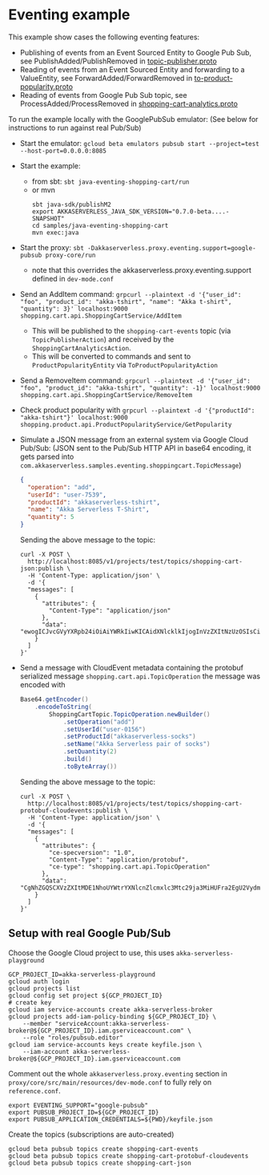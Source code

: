 # Eventing example

This example show cases the following eventing features:

* Publishing of events from an Event Sourced Entity to Google Pub Sub, see PublishAdded/PublishRemoved in [topic-publisher.proto](../../protocols/example/eventing/shoppingcart/topic-publisher.proto)
* Reading of events from an Event Sourced Entity and forwarding to a ValueEntity, see ForwardAdded/ForwardRemoved in [to-product-popularity.proto](../../protocols/example/eventing/shoppingcart/to-product-popularity.proto)
* Reading of events from Google Pub Sub topic, see ProcessAdded/ProcessRemoved in [shopping-cart-analytics.proto](../../protocols/example/eventing/shoppingcart/shopping-cart-analytics.proto)

To run the example locally with the GooglePubSub emulator: (See below for instructions to run against real Pub/Sub)

* Start the emulator: `gcloud beta emulators pubsub start --project=test --host-port=0.0.0.0:8085`
* Start the example:
  * from sbt: `sbt java-eventing-shopping-cart/run`
  * or mvn
    ```
    sbt java-sdk/publishM2
    export AKKASERVERLESS_JAVA_SDK_VERSION="0.7.0-beta....-SNAPSHOT"
    cd samples/java-eventing-shopping-cart
    mvn exec:java
    ```
* Start the proxy: `sbt -Dakkaserverless.proxy.eventing.support=google-pubsub proxy-core/run`
  * note that this overrides the akkaserverless.proxy.eventing.support defined in `dev-mode.conf`
* Send an AddItem command: 
  `grpcurl --plaintext -d '{"user_id": "foo", "product_id": "akka-tshirt", "name": "Akka t-shirt", "quantity": 3}' localhost:9000  shopping.cart.api.ShoppingCartService/AddItem`
    * This will be published to the `shopping-cart-events` topic (via `TopicPublisherAction`) and received by the `ShoppingCartAnalyticsAction`.
    * This will be converted to commands and sent to `ProductPopularityEntity` via `ToProductPopularityAction`
* Send a RemoveItem command: `grpcurl --plaintext -d '{"user_id": "foo", "product_id": "akka-tshirt", "quantity": -1}' localhost:9000 shopping.cart.api.ShoppingCartService/RemoveItem`
* Check product popularity with `grpcurl --plaintext -d '{"productId": "akka-tshirt"}' localhost:9000  shopping.product.api.ProductPopularityService/GetPopularity` 
* Simulate a JSON message from an external system via Google Cloud Pub/Sub:
  (JSON sent to the Pub/Sub HTTP API in base64 encoding, it gets parsed into `com.akkaserverless.samples.eventing.shoppingcart.TopicMessage`)
  ```json
  {
    "operation": "add",
    "userId": "user-7539",
    "productId": "akkaserverless-tshirt",
    "name": "Akka Serverless T-Shirt",
    "quantity": 5
  }
  ```
  
  Sending the above message to the topic:
  ```
  curl -X POST \
    http://localhost:8085/v1/projects/test/topics/shopping-cart-json:publish \
    -H 'Content-Type: application/json' \
    -d '{
    "messages": [
      {
        "attributes": {
          "Content-Type": "application/json"
        },
        "data": "ewogICJvcGVyYXRpb24iOiAiYWRkIiwKICAidXNlcklkIjogInVzZXItNzUzOSIsCiAgInByb2R1Y3RJZCI6ICJha2thc2VydmVybGVzcy10c2hpcnQiLAogICJuYW1lIjogIkFra2EgU2VydmVybGVzcyBULVNoaXJ0IiwKICAicXVhbnRpdHkiOiA1Cn0K"
      }
    ]
  }'
  ```
* Send a message with CloudEvent metadata containing the protobuf serialized message `shopping.cart.api.TopicOperation`
  the message was encoded with
  ```java
  Base64.getEncoder()
      .encodeToString(
          ShoppingCartTopic.TopicOperation.newBuilder()
              .setOperation("add")
              .setUserId("user-0156")
              .setProductId("akkaserverless-socks")
              .setName("Akka Serverless pair of socks")
              .setQuantity(2)
              .build()
              .toByteArray())
  ```

  Sending the above message to the topic:
  ```
  curl -X POST \
    http://localhost:8085/v1/projects/test/topics/shopping-cart-protobuf-cloudevents:publish \
    -H 'Content-Type: application/json' \
    -d '{
    "messages": [
      {
        "attributes": {
          "ce-specversion": "1.0",
          "Content-Type": "application/protobuf",
          "ce-type": "shopping.cart.api.TopicOperation"  
        },
        "data": "CgNhZGQSCXVzZXItMDE1NhoUYWtrYXNlcnZlcmxlc3Mtc29ja3MiHUFra2EgU2VydmVybGVzcyBwYWlyIG9mIHNvY2tzKAI="
      }
    ]
  }'
  ```

## Setup with real Google Pub/Sub

Choose the Google Cloud project to use, this uses `akka-serverless-playground`

```shell
GCP_PROJECT_ID=akka-serverless-playground
gcloud auth login
gcloud projects list
gcloud config set project ${GCP_PROJECT_ID}
# create key
gcloud iam service-accounts create akka-serverless-broker
gcloud projects add-iam-policy-binding ${GCP_PROJECT_ID} \
    --member "serviceAccount:akka-serverless-broker@${GCP_PROJECT_ID}.iam.gserviceaccount.com" \
    --role "roles/pubsub.editor"
gcloud iam service-accounts keys create keyfile.json \
    --iam-account akka-serverless-broker@${GCP_PROJECT_ID}.iam.gserviceaccount.com
```

Comment out the whole `akkaserverless.proxy.eventing` section in `proxy/core/src/main/resources/dev-mode.conf` to fully rely on `reference.conf`.

```shell
export EVENTING_SUPPORT="google-pubsub"
export PUBSUB_PROJECT_ID=${GCP_PROJECT_ID}
export PUBSUB_APPLICATION_CREDENTIALS=${PWD}/keyfile.json
```

Create the topics (subscriptions are auto-created)

```shell
gcloud beta pubsub topics create shopping-cart-events
gcloud beta pubsub topics create shopping-cart-protobuf-cloudevents
gcloud beta pubsub topics create shopping-cart-json
```
